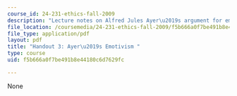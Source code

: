 ```yaml
---
course_id: 24-231-ethics-fall-2009
description: "Lecture notes on Alfred Jules Ayer\u2019s argument for emotivism."
file_location: /coursemedia/24-231-ethics-fall-2009/f5b666a0f7be491b8e44180c6d7629fc_MIT24_231F09_lec04.pdf
file_type: application/pdf
layout: pdf
title: "Handout 3: Ayer\u2019s Emotivism "
type: course
uid: f5b666a0f7be491b8e44180c6d7629fc

---
```

None